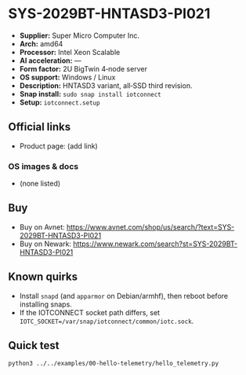 # SYS-2029BT-HNTASD3-PI021

- **Supplier:** Super Micro Computer  Inc.
- **Arch:** amd64
- **Processor:** Intel Xeon Scalable
- **AI acceleration:** —
- **Form factor:** 2U BigTwin 4‑node server
- **OS support:** Windows / Linux
- **Description:** HNTASD3 variant, all‑SSD third revision.
- **Snap install:** `sudo snap install iotconnect`
- **Setup:** `iotconnect.setup`

## Official links
- Product page: (add link)

### OS images & docs
- (none listed)

## Buy
- Buy on Avnet: https://www.avnet.com/shop/us/search/?text=SYS-2029BT-HNTASD3-PI021
- Buy on Newark: https://www.newark.com/search?st=SYS-2029BT-HNTASD3-PI021

## Known quirks
- Install `snapd` (and `apparmor` on Debian/armhf), then reboot before installing snaps.
- If the IOTCONNECT socket path differs, set `IOTC_SOCKET=/var/snap/iotconnect/common/iotc.sock`.

## Quick test
```bash
python3 ../../examples/00-hello-telemetry/hello_telemetry.py
```
